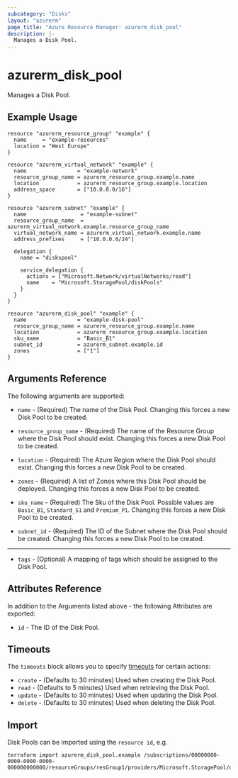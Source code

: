 ```yaml
---
subcategory: "Disks"
layout: "azurerm"
page_title: "Azure Resource Manager: azurerm_disk_pool"
description: |-
  Manages a Disk Pool.
---
```


# azurerm_disk_pool

Manages a Disk Pool.

## Example Usage

```hcl
resource "azurerm_resource_group" "example" {
  name     = "example-resources"
  location = "West Europe"
}

resource "azurerm_virtual_network" "example" {
  name                = "example-network"
  resource_group_name = azurerm_resource_group.example.name
  location            = azurerm_resource_group.example.location
  address_space       = ["10.0.0.0/16"]
}

resource "azurerm_subnet" "example" {
  name                 = "example-subnet"
  resource_group_name  = azurerm_virtual_network.example.resource_group_name
  virtual_network_name = azurerm_virtual_network.example.name
  address_prefixes     = ["10.0.0.0/24"]

  delegation {
    name = "diskspool"

    service_delegation {
      actions = ["Microsoft.Network/virtualNetworks/read"]
      name    = "Microsoft.StoragePool/diskPools"
    }
  }
}

resource "azurerm_disk_pool" "example" {
  name                = "example-disk-pool"
  resource_group_name = azurerm_resource_group.example.name
  location            = azurerm_resource_group.example.location
  sku_name            = "Basic_B1"
  subnet_id           = azurerm_subnet.example.id
  zones               = ["1"]
}
```

## Arguments Reference

The following arguments are supported:

* `name` - (Required) The name of the Disk Pool. Changing this forces a new Disk Pool to be created.

* `resource_group_name` - (Required) The name of the Resource Group where the Disk Pool should exist. Changing this forces a new Disk Pool to be created.

* `location` - (Required) The Azure Region where the Disk Pool should exist. Changing this forces a new Disk Pool to be created.

* `zones` - (Required) A list of Zones where this Disk Pool should be deployed. Changing this forces a new Disk Pool to be created.

* `sku_name` - (Required) The Sku of the Disk Pool. Possible values are `Basic_B1`, `Standard_S1` and `Premium_P1`. Changing this forces a new Disk Pool to be created.

* `subnet_id` - (Required) The ID of the Subnet where the Disk Pool should be created. Changing this forces a new Disk Pool to be created.

---

* `tags` - (Optional) A mapping of tags which should be assigned to the Disk Pool.

## Attributes Reference

In addition to the Arguments listed above - the following Attributes are exported: 

* `id` - The ID of the Disk Pool.

## Timeouts

The `timeouts` block allows you to specify [timeouts](https://www.terraform.io/docs/configuration/resources.html#timeouts) for certain actions:

* `create` - (Defaults to 30 minutes) Used when creating the Disk Pool.
* `read` - (Defaults to 5 minutes) Used when retrieving the Disk Pool.
* `update` - (Defaults to 30 minutes) Used when updating the Disk Pool.
* `delete` - (Defaults to 30 minutes) Used when deleting the Disk Pool.

## Import

Disk Pools can be imported using the `resource id`, e.g.

```shell
terraform import azurerm_disk_pool.example /subscriptions/00000000-0000-0000-0000-000000000000/resourceGroups/resGroup1/providers/Microsoft.StoragePool/diskPools/diskPool1
```

